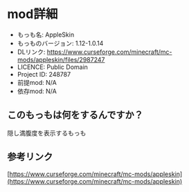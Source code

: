 # mod詳細

- もっも名: AppleSkin
- もっものバージョン: 1.12-1.0.14
- DLリンク: https://www.curseforge.com/minecraft/mc-mods/appleskin/files/2987247
- LICENCE: Public Domain
- Project ID: 248787
- 前提mod: N/A
- 依存mod: N/A

## このもっもは何をするんですか？
隠し満腹度を表示するもっも

## 参考リンク
[https://www.curseforge.com/minecraft/mc-mods/appleskin](https://www.curseforge.com/minecraft/mc-mods/appleskin)
